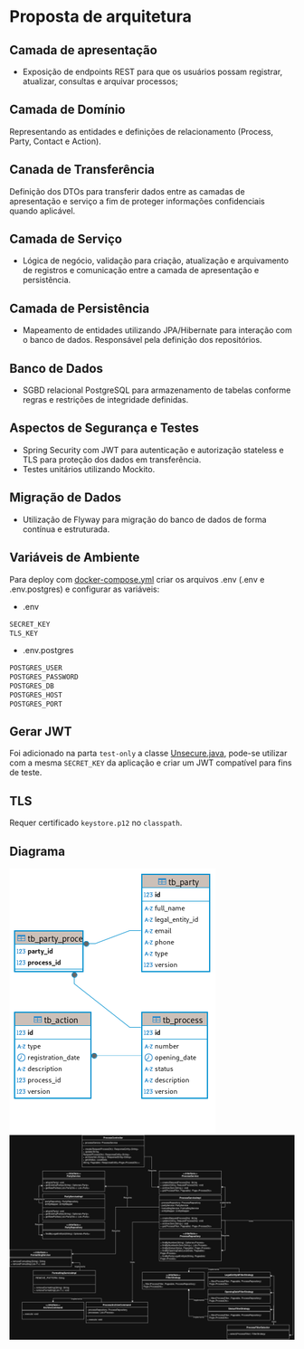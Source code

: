 # Proposta de arquitetura

## Camada de apresentação

* Exposição de endpoints REST para que os usuários possam registrar, atualizar, consultas e arquivar processos;

## Camada de Domínio

Representando as entidades e definições de relacionamento (Process, Party, Contact e Action).

## Canada de Transferência

Definição dos DTOs para transferir dados entre as camadas de apresentação e serviço a fim de proteger informações confidenciais quando aplicável.

## Camada de Serviço

* Lógica de negócio, validação para criação, atualização e arquivamento de registros e comunicação entre a camada de apresentação e persistência.

## Camada de Persistência

* Mapeamento de entidades utilizando JPA/Hibernate para interação com o banco de dados. Responsável pela definição dos repositórios.

## Banco de Dados

* SGBD relacional PostgreSQL para armazenamento de tabelas conforme regras e restrições de integridade definidas.

## Aspectos de Segurança e Testes

* Spring Security com JWT para autenticação e autorização stateless e TLS para proteção dos dados em transferência.  
* Testes unitários utilizando Mockito.

## Migração de Dados

* Utilização de Flyway para migração do banco de dados de forma contínua e estruturada.

## Variáveis de Ambiente
Para deploy com [docker-compose.yml](docker-compose.yml) criar os arquivos .env (.env e .env.postgres) e configurar as variáveis:
- .env
```text
SECRET_KEY
TLS_KEY
```

- .env.postgres
```text
POSTGRES_USER
POSTGRES_PASSWORD
POSTGRES_DB
POSTGRES_HOST
POSTGRES_PORT
```

## Gerar JWT
Foi adicionado na parta `test-only` a classe [Unsecure.java](test-only/unsecure/Unsecure.java), pode-se utilizar com a mesma `SECRET_KEY` da aplicação e criar um JWT compatível para fins de teste.

## TLS
Requer certificado `keystore.p12` no `classpath`.

## Diagrama
![er.png](docs/er.png)
![attus-proc-jur-dark.png](docs/attus-proc-jur-dark.png)
